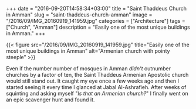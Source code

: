 +++
date = "2016-09-20T14:58:34+03:00"
title = "Saint Thaddeus Church in Amman"
slug = "saint-thaddeus-church-amman"
image = "/2016/09/IMG_20160919_141959.jpg"
categories = ["Architecture"]
tags = ["Church", "Amman"]
description = "Easily one of the most unique buildings in Amman."
+++

{{< figure src="/2016/09/IMG_20160919_141959.jpg" title="Easily one of the most unique buildings in Amman" alt="Armenian church with pointy steeple" >}}

Even if the number number of mosques in Amman *didn't* outnumber churches by a factor of ten, the Saint Thaddeus Armenian Apostolic church would still stand out. It caught my eye once a few weeks ago and then I started seeing it every time I glanced at Jabal Al-Ashrafieh. After weeks of squinting and asking myself "*Is that an Armenian church?*" I finally went on an epic scavenger hunt and found it.

<!--more-->
